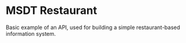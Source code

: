 # MSDT Restaurant
Basic example of an API, used for building a simple restaurant-based information system.